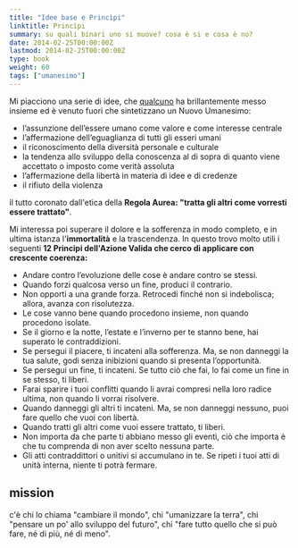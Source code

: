 ```yaml
---
title: "Idee base e Princìpi"
linktitle: Princìpi
summary: su quali binari uno si muove? cosa è si e cosa è no?
date: 2014-02-25T00:00:00Z
lastmod: 2014-02-25T00:00:00Z
type: book
weight: 60
tags: ["umanesimo"]
---
```

Mi piacciono una serie di idee, che [qualcuno](http://www.silo.net) ha brillantemente messo insieme ed è venuto fuori che sintetizzano un Nuovo Umanesimo:

- l’assunzione dell’essere umano come valore e come interesse centrale
- l’affermazione dell’eguaglianza di tutti gli esseri umani
- il riconoscimento della diversità personale e culturale
- la tendenza allo sviluppo della conoscenza al di sopra di quanto viene accettato o imposto come verità assoluta
- l’affermazione della libertà in materia di idee e di credenze
- il rifiuto della violenza

il tutto coronato dall'etica della **Regola Aurea: "tratta gli altri come vorresti essere trattato"**.

Mi interessa poi superare il dolore e la sofferenza in modo completo, e in ultima istanza l'**immortalità** e la trascendenza. In questo trovo molto utili i seguenti **12 Principi dell'Azione Valida che cerco di applicare con crescente coerenza:**

- Andare contro l’evoluzione delle cose è andare contro se stessi.
- Quando forzi qualcosa verso un fine, produci il contrario.
- Non opporti a una grande forza. Retrocedi finché non si indebolisca; allora, avanza con risolutezza.
- Le cose vanno bene quando procedono insieme, non quando procedono isolate.
- Se il giorno e la notte, l’estate e l’inverno per te stanno bene, hai superato le contraddizioni.
- Se persegui il piacere, ti incateni alla sofferenza. Ma, se non danneggi la tua salute, godi senza inibizioni quando si presenta l’opportunità.
- Se persegui un fine, ti incateni. Se tutto ciò che fai, lo fai come un fine in se stesso, ti liberi.
- Farai sparire i tuoi conflitti quando li avrai compresi nella loro radice ultima, non quando li vorrai risolvere.
- Quando danneggi gli altri ti incateni. Ma, se non danneggi nessuno, puoi fare quello che vuoi con libertà.
- Quando tratti gli altri come vuoi essere trattato, ti liberi.
- Non importa da che parte ti abbiano messo gli eventi, ciò che importa è che tu comprenda di non aver scelto nessuna parte.
- Gli atti contraddittori o unitivi si accumulano in te. Se ripeti i tuoi atti di unità interna, niente ti potrà fermare.

## mission
c'è chi lo chiama "cambiare il mondo", chi "umanizzare la terra", chi "pensare un po' allo sviluppo del futuro", chi "fare tutto quello che si può fare, né di più, né di meno".
